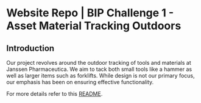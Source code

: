 # Website Repo | BIP Challenge 1 - Asset Material Tracking Outdoors

## Introduction
Our project revolves around the outdoor tracking of tools and materials at Janssen Pharmaceutica.
We aim to tack both small tools like a hammer
as well as larger items such as forklifts.
While design is not our primary focus, our emphasis has been on ensuring effective functionality.

For more details refer to this [README](https://github.com/Romeore/Outdoor-Tracking-Website).
